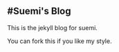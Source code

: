 #Suemi's Blog
-----------

This is the jekyll blog for suemi.

You can fork this if you like my style.
